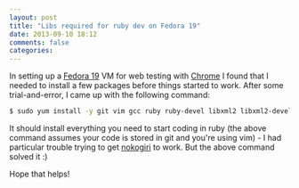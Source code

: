 ```yaml
---
layout: post
title: "Libs required for ruby dev on Fedora 19"
date: 2013-09-10 18:12
comments: false
categories: 
---
```

In setting up a [Fedora 19](https://fedoraproject.org/) VM for web testing with [Chrome](https://www.google.com/chrome)
I found that I needed to install a few packages before things started to work. After some trial-and-error, I came up
with the following command:

```sh
$ sudo yum install -y git vim gcc ruby ruby-devel libxml2 libxml2-devel libxslt libxslt-devel
```

It should install everything you need to start coding in ruby (the above command assumes your code is stored in git and you're
using vim) - I had particular trouble trying to get [nokogiri](http://nokogiri.org/) to work. But the above command solved it :)

Hope that helps!
